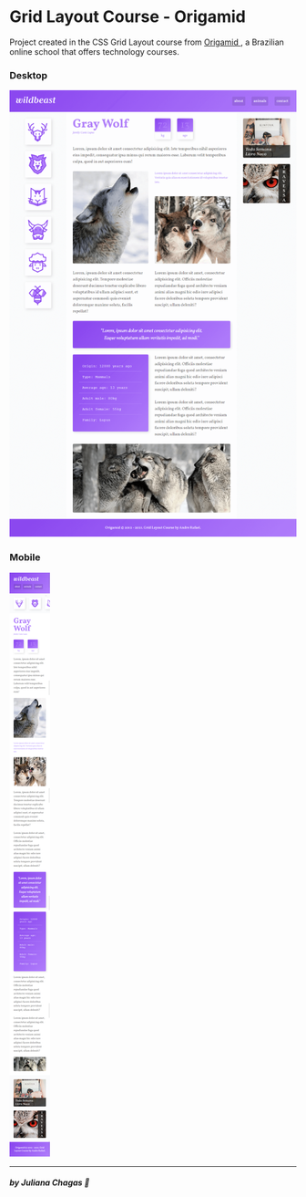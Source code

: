 # Grid Layout Course - Origamid

<p>Project created in the CSS Grid Layout course from <a href="https://www.youtube.com/watch?v=hKXOVD2Yrj8">Origamid </a>, a Brazilian online school that offers technology courses.</p> 

### Desktop

<img src="screenshots/desktop.png" alt=""/> <br/>

### Mobile 

<img src="screenshots/mobile.png" alt=""/>

***
##### by Juliana Chagas 💜